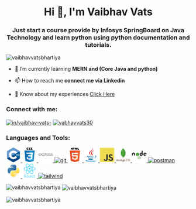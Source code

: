 <h1 align="center">Hi 👋, I'm Vaibhav Vats</h1>
<h3 align="center">Just start a course provide by Infosys SpringBoard on Java Technology and learn python using python documentation and tutorials.</h3>

<p align="left"> <img src="https://komarev.com/ghpvc/?username=vaibhavvatsbhartiya&label=Profile%20views&color=0e75b6&style=flat" alt="vaibhavvatsbhartiya" /> </p>

- 🌱 I’m currently learning **MERN and (Core Java and python)**

- 📫 How to reach me **connect me via Linkedin**

- 📄 Know about my experiences [Click Here](https://docs.google.com/document/d/1QKqS8x-R5aMUcCJc04mKGf48y175QALN8yjlvcERPDQ/edit?usp=sharing)

<h3 align="left">Connect with me:</h3>
<p align="left">
<a href="https://linkedin.com/in/vaibhav-vats-" target="blank"><img align="center" src="https://raw.githubusercontent.com/rahuldkjain/github-profile-readme-generator/master/src/images/icons/Social/linked-in-alt.svg" alt="in/vaibhav-vats-" height="30" width="40" /></a>
<a href="https://www.hackerrank.com/vabhavvats30" target="blank"><img align="center" src="https://raw.githubusercontent.com/rahuldkjain/github-profile-readme-generator/master/src/images/icons/Social/hackerrank.svg" alt="vabhavvats30" height="30" width="40" /></a>
</p>

<h3 align="left">Languages and Tools:</h3>
<p align="left"> <a href="https://www.w3schools.com/cpp/" target="_blank" rel="noreferrer"> <img src="https://raw.githubusercontent.com/devicons/devicon/master/icons/cplusplus/cplusplus-original.svg" alt="cplusplus" width="40" height="40"/> </a> <a href="https://www.w3schools.com/css/" target="_blank" rel="noreferrer"> <img src="https://raw.githubusercontent.com/devicons/devicon/master/icons/css3/css3-original-wordmark.svg" alt="css3" width="40" height="40"/> </a> <a href="https://expressjs.com" target="_blank" rel="noreferrer"> <img src="https://raw.githubusercontent.com/devicons/devicon/master/icons/express/express-original-wordmark.svg" alt="express" width="40" height="40"/> </a> <a href="https://git-scm.com/" target="_blank" rel="noreferrer"> <img src="https://www.vectorlogo.zone/logos/git-scm/git-scm-icon.svg" alt="git" width="40" height="40"/> </a> <a href="https://www.w3.org/html/" target="_blank" rel="noreferrer"> <img src="https://raw.githubusercontent.com/devicons/devicon/master/icons/html5/html5-original-wordmark.svg" alt="html5" width="40" height="40"/> </a> <a href="https://www.java.com" target="_blank" rel="noreferrer"> <img src="https://raw.githubusercontent.com/devicons/devicon/master/icons/java/java-original.svg" alt="java" width="40" height="40"/> </a> <a href="https://developer.mozilla.org/en-US/docs/Web/JavaScript" target="_blank" rel="noreferrer"> <img src="https://raw.githubusercontent.com/devicons/devicon/master/icons/javascript/javascript-original.svg" alt="javascript" width="40" height="40"/> </a> <a href="https://www.mongodb.com/" target="_blank" rel="noreferrer"> <img src="https://raw.githubusercontent.com/devicons/devicon/master/icons/mongodb/mongodb-original-wordmark.svg" alt="mongodb" width="40" height="40"/> </a> <a href="https://nodejs.org" target="_blank" rel="noreferrer"> <img src="https://raw.githubusercontent.com/devicons/devicon/master/icons/nodejs/nodejs-original-wordmark.svg" alt="nodejs" width="40" height="40"/> </a> <a href="https://postman.com" target="_blank" rel="noreferrer"> <img src="https://www.vectorlogo.zone/logos/getpostman/getpostman-icon.svg" alt="postman" width="40" height="40"/> </a> <a href="https://www.python.org" target="_blank" rel="noreferrer"> <img src="https://raw.githubusercontent.com/devicons/devicon/master/icons/python/python-original.svg" alt="python" width="40" height="40"/> </a> <a href="https://reactjs.org/" target="_blank" rel="noreferrer"> <img src="https://raw.githubusercontent.com/devicons/devicon/master/icons/react/react-original-wordmark.svg" alt="react" width="40" height="40"/> </a> <a href="https://tailwindcss.com/" target="_blank" rel="noreferrer"> <img src="https://www.vectorlogo.zone/logos/tailwindcss/tailwindcss-icon.svg" alt="tailwind" width="40" height="40"/> </a> </p>

<p><img align="left" src="https://github-readme-stats.vercel.app/api/top-langs?username=vaibhavvatsbhartiya&show_icons=true&locale=en&layout=compact" alt="vaibhavvatsbhartiya" /></p>

<p>&nbsp;<img align="center" src="https://github-readme-stats.vercel.app/api?username=vaibhavvatsbhartiya&show_icons=true&locale=en" alt="vaibhavvatsbhartiya" /></p>

<p><img align="center" src="https://github-readme-streak-stats.herokuapp.com/?user=vaibhavvatsbhartiya&" alt="vaibhavvatsbhartiya" /></p>
